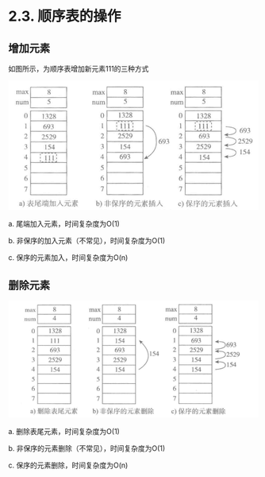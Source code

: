 # 2.3. 顺序表的操作

增加元素
----

如图所示，为顺序表增加新元素111的三种方式

![顺序表增加元素](../images/顺序表增加元素.png)

a. 尾端加入元素，时间复杂度为O(1)

b. 非保序的加入元素（不常见），时间复杂度为O(1)

c. 保序的元素加入，时间复杂度为O(n)

删除元素
----

![顺序表删除元素](../images/顺序表删除元素.png)

a. 删除表尾元素，时间复杂度为O(1)

b. 非保序的元素删除（不常见），时间复杂度为O(1)

c. 保序的元素删除，时间复杂度为O(n)